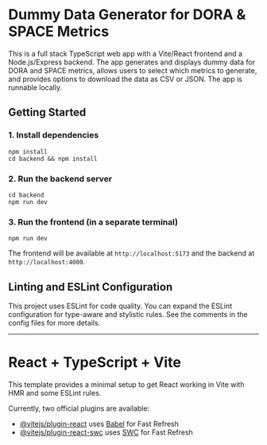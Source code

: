 # Dummy Data Generator for DORA & SPACE Metrics

This is a full stack TypeScript web app with a Vite/React frontend and a Node.js/Express backend. The app generates and displays dummy data for DORA and SPACE metrics, allows users to select which metrics to generate, and provides options to download the data as CSV or JSON. The app is runnable locally.

## Getting Started

### 1. Install dependencies

```
npm install
cd backend && npm install
```

### 2. Run the backend server

```
cd backend
npm run dev
```

### 3. Run the frontend (in a separate terminal)

```
npm run dev
```

The frontend will be available at `http://localhost:5173` and the backend at `http://localhost:4000`.

## Linting and ESLint Configuration

This project uses ESLint for code quality. You can expand the ESLint configuration for type-aware and stylistic rules. See the comments in the config files for more details.

---

# React + TypeScript + Vite

This template provides a minimal setup to get React working in Vite with HMR and some ESLint rules.

Currently, two official plugins are available:

- [@vitejs/plugin-react](https://github.com/vitejs/vite-plugin-react/blob/main/packages/plugin-react) uses [Babel](https://babeljs.io/) for Fast Refresh
- [@vitejs/plugin-react-swc](https://github.com/vitejs/vite-plugin-react/blob/main/packages/plugin-react-swc) uses [SWC](https://swc.rs/) for Fast Refresh

